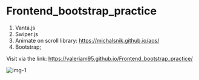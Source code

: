 # Frontend_bootstrap_practice

1. Vanta.js
2. Swiper.js
3. Animate on scroll library: https://michalsnik.github.io/aos/
4. Bootstrap;

Visit via the link: https://valeriam95.github.io/Frontend_bootstrap_practice/ 

![img-1](https://user-images.githubusercontent.com/108786717/218399132-38885cdd-3d5a-4e88-9d56-f98900b2953c.JPG)
